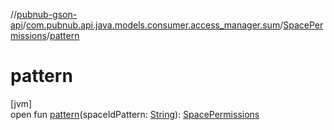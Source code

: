 //[pubnub-gson-api](../../../index.md)/[com.pubnub.api.java.models.consumer.access_manager.sum](../index.md)/[SpacePermissions](index.md)/[pattern](pattern.md)

# pattern

[jvm]\
open fun [pattern](pattern.md)(spaceIdPattern: [String](https://docs.oracle.com/javase/8/docs/api/java/lang/String.html)): [SpacePermissions](index.md)
